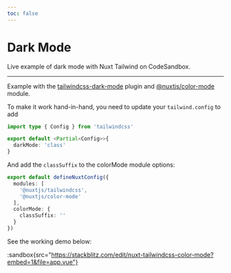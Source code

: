 ```yaml
---
toc: false
---
```


# Dark Mode

Live example of dark mode with Nuxt Tailwind on CodeSandbox.

---

Example with the [tailwindcss-dark-mode](https://github.com/ChanceArthur/tailwindcss-dark-mode) plugin and [@nuxtjs/color-mode](https://github.com/nuxt-community/color-mode-module) module.

To make it work hand-in-hand, you need to update your `tailwind.config` to add 

```ts [tailwind.config.ts]
import type { Config } from 'tailwindcss'

export default <Partial<Config>>{
  darkMode: 'class'
}
```

And add the `classSuffix` to the colorMode module options:

```ts [nuxt.config.ts]
export default defineNuxtConfig({
  modules: [
    '@nuxtjs/tailwindcss',
    '@nuxtjs/color-mode'
  ],
  colorMode: {
    classSuffix: ''
  }
})
```

See the working demo below:

:sandbox{src="https://stackblitz.com/edit/nuxt-tailwindcss-color-mode?embed=1&file=app.vue"}
